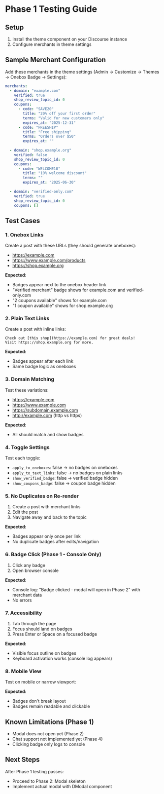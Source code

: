 # Phase 1 Testing Guide

## Setup

1. Install the theme component on your Discourse instance
2. Configure merchants in theme settings

## Sample Merchant Configuration

Add these merchants in the theme settings (Admin → Customize → Themes → Onebox Badge → Settings):

```yaml
merchants:
  - domain: "example.com"
    verified: true
    shop_review_topic_id: 0
    coupons:
      - code: "SAVE20"
        title: "20% off your first order"
        terms: "Valid for new customers only"
        expires_at: "2025-12-31"
      - code: "FREESHIP"
        title: "Free shipping"
        terms: "Orders over $50"
        expires_at: ""
  
  - domain: "shop.example.org"
    verified: false
    shop_review_topic_id: 0
    coupons:
      - code: "WELCOME10"
        title: "10% welcome discount"
        terms: ""
        expires_at: "2025-06-30"
  
  - domain: "verified-only.com"
    verified: true
    shop_review_topic_id: 0
    coupons: []
```

## Test Cases

### 1. Onebox Links

Create a post with these URLs (they should generate oneboxes):
- https://example.com
- https://www.example.com/products
- https://shop.example.org

**Expected:**
- Badges appear next to the onebox header link
- "Verified merchant" badge shows for example.com and verified-only.com
- "2 coupons available" shows for example.com
- "1 coupon available" shows for shop.example.org

### 2. Plain Text Links

Create a post with inline links:
```
Check out [this shop](https://example.com) for great deals!
Visit https://shop.example.org for more.
```

**Expected:**
- Badges appear after each link
- Same badge logic as oneboxes

### 3. Domain Matching

Test these variations:
- https://example.com
- https://www.example.com
- https://subdomain.example.com
- http://example.com (http vs https)

**Expected:**
- All should match and show badges

### 4. Toggle Settings

Test each toggle:
- `apply_to_oneboxes`: false → no badges on oneboxes
- `apply_to_text_links`: false → no badges on plain links
- `show_verified_badge`: false → verified badge hidden
- `show_coupons_badge`: false → coupon badge hidden

### 5. No Duplicates on Re-render

1. Create a post with merchant links
2. Edit the post
3. Navigate away and back to the topic

**Expected:**
- Badges appear only once per link
- No duplicate badges after edits/navigation

### 6. Badge Click (Phase 1 - Console Only)

1. Click any badge
2. Open browser console

**Expected:**
- Console log: "Badge clicked - modal will open in Phase 2" with merchant data
- No errors

### 7. Accessibility

1. Tab through the page
2. Focus should land on badges
3. Press Enter or Space on a focused badge

**Expected:**
- Visible focus outline on badges
- Keyboard activation works (console log appears)

### 8. Mobile View

Test on mobile or narrow viewport:

**Expected:**
- Badges don't break layout
- Badges remain readable and clickable

## Known Limitations (Phase 1)

- Modal does not open yet (Phase 2)
- Chat support not implemented yet (Phase 4)
- Clicking badge only logs to console

## Next Steps

After Phase 1 testing passes:
- Proceed to Phase 2: Modal skeleton
- Implement actual modal with DModal component

